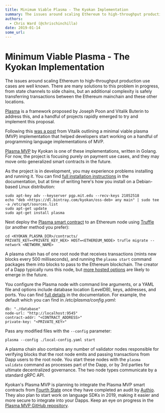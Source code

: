 ```yaml
---
title: Minimum Viable Plasma - The Kyokan Implementation
summary: The issues around scaling Ethereum to high-throughput production use cases are well known. There are many solutions to this problem in progress, from state channels to side chains, but an additional complexity is safely transferring transactions between the Ethereum mainchain and these other locations. Plasma is a framework proposed by Joseph Poon and Vitalik Buterin to address this, and a handful of projects rapidly emerged to try and implement this proposal. Following this was a post from Vita
authors:
  - Chris Ward (@chrischinchilla)
date: 2019-01-14
some_url: 
---
```


# Minimum Viable Plasma - The Kyokan Implementation

The issues around scaling Ethereum to high-throughput production use cases are well known. There are many solutions to this problem in progress, from state channels to side chains, but an additional complexity is safely transferring transactions between the Ethereum mainchain and these other locations.

[Plasma](https://plasma.io) is a framework proposed by Joseph Poon and Vitalik Buterin to address this, and a handful of projects rapidly emerged to try and implement this proposal.

Following this [was a post](https://ethresear.ch/t/minimal-viable-plasma/426) from Vitalik outlining a minimal viable plasma (MVP) implementation that helped developers start working on a handful of programming language implementations of MVP.

[Plasma MVP](https://plasma.kyokan.io) by Kyokan is one of these implementations, written in Golang. For now, the project is focusing purely on payment use cases, and they may move onto generalized smart contracts in the future.

As the project is in development, you may experience problems installing and running it. You can find [full installation instructions](https://plasma.kyokan.io/docs/installation/) in the documentation, but at time of writing here's how you install on a Debian-based Linux distribution:

```
sudo apt-key adv --keyserver pgp.mit.edu --recv-keys 21052518
echo "deb <https://dl.bintray.com/kyokan/oss-deb> any main" | sudo tee -a /etc/apt/sources.list
sudo apt-get update
sudo apt-get install plasma
```

Next deploy the [Plasma smart contract](https://github.com/kyokan/plasma/blob/develop/contracts/contracts/Plasma.sol) to an Ethereum node using [Truffle](https://truffleframework.com/) (or another method you prefer):

```
cd <KYOKAN_PLASMA_DIR>/contracts/
PRIVATE_KEY=<PRIVATE_KEY_HEX> HOST=<ETHEREUM_NODE> trufle migrate --network <NETWORK_NAME>
```

A plasma chain has of one root node that receives transactions (mints new blocks every 500 milliseconds), and running the `plasma start` command packages them into blocks to pass to the Ethereum blockchain. The creator of a Dapp typically runs this node, but [more hosted options](https://plasma.kyokan.io/docs/hosted-nodes/) are likely to emerge in the future.

You configure the Plasma node with command line arguments, or a YAML file and options include database location (LevelDB), keys, addresses, and ports. You can find [full details](https://plasma.kyokan.io/docs/configuration/) in the documentation. For example, the default which you can find in _/etc/plasma/config.yaml_:

```
db: "./database"
node-url: "http://localhost:9545"
contract-addr: "<CONTRACT_ADDRESS>"
private-key: "<PRIVATE_KEY>"
```

Pass any modified files with the `--config` parameter:

```
plasma --config ./local-config.yaml start
```

A plasma chain also contains any number of validator nodes responsible for verifying blocks that the root node emits and passing transactions from Dapp users to the root node. You start these nodes with the `plasma validate` command as processes part of the Dapp, or by 3rd parties for ultimate decentralized governance. The two node types communicate by a standard gRPC API.

Kyokan's Plasma MVP is planning to integrate the Plasma MVP smart contracts from [Fourth State](https://github.com/fourthstate/plasma-mvp-rootchain) once they have completed an audit by [Authio](https://authio.org). They also plan to start work on language SDKs in 2019, making it easier and more secure to integrate into your Dapps. Keep an eye on progress in the [Plasma MVP GitHub repository](https://github.com/kyokan/plasma).

